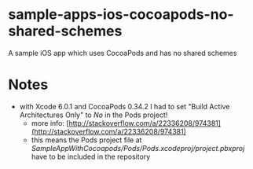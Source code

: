 sample-apps-ios-cocoapods-no-shared-schemes
=========================

A sample iOS app which uses CocoaPods and has no shared schemes

# Notes

* with Xcode 6.0.1 and CocoaPods 0.34.2 I had to set "Build Active Architectures Only" to *No* in the Pods project!
	* more info: [http://stackoverflow.com/a/22336208/974381](http://stackoverflow.com/a/22336208/974381)
	* this means the Pods project file at *SampleAppWithCocoapods/Pods/Pods.xcodeproj/project.pbxproj* have to be included in the repository
